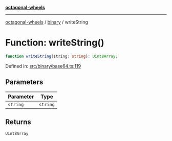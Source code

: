 [**octagonal-wheels**](../../../../README.md)

***

[octagonal-wheels](../../../../globals.md) / [binary](../README.md) / writeString

# Function: writeString()

```ts
function writeString(string: string): Uint8Array;
```

Defined in: [src/binary/base64.ts:119](https://github.com/vrtmrz/octagonal-wheels/blob/main/src/binary/base64.ts#L119)

## Parameters

| Parameter | Type |
| ------ | ------ |
| `string` | `string` |

## Returns

`Uint8Array`
